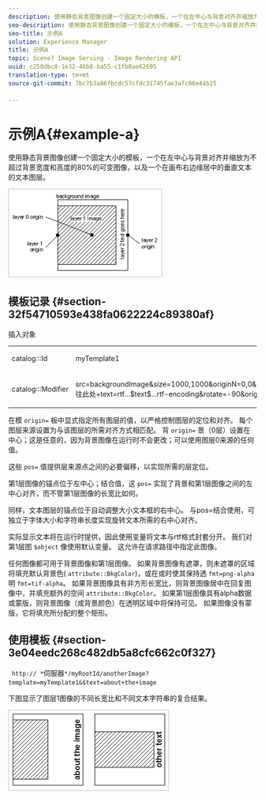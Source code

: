 ```yaml
---
description: 使用静态背景图像创建一个固定大小的模板，一个在左中心与背景对齐并缩放为不超过背景宽度和高度的80%的可变图像，以及一个在画布右边缘居中的垂直文本的文本图层。
seo-description: 使用静态背景图像创建一个固定大小的模板，一个在左中心与背景对齐并缩放为不超过背景宽度和高度的80%的可变图像，以及一个在画布右边缘居中的垂直文本的文本图层。
seo-title: 示例A
solution: Experience Manager
title: 示例A
topic: Scene7 Image Serving - Image Rendering API
uuid: c250dbc8-1e32-46b8-ba55-c1fb0ae62695
translation-type: tm+mt
source-git-commit: 7bc7b3a86fbcdc57cfdc31745fae3afc06e44b15

---
```



# 示例A{#example-a}

使用静态背景图像创建一个固定大小的模板，一个在左中心与背景对齐并缩放为不超过背景宽度和高度的80%的可变图像，以及一个在画布右边缘居中的垂直文本的文本图层。

![](assets/examplea.png)

## 模板记录 {#section-32f54710593e438fa0622224c89380af}

插入对象

<table id="simpletable_97ECA49445634F59B3F1D100412EFC70"> 
 <tr class="strow"> 
  <td class="stentry"> <p> <span class="codeph"> catalog:::Id </span> </p> </td> 
  <td class="stentry"> <p> <span class="codeph"> myTemplate1 </span> </p> </td> 
 </tr> 
 <tr class="strow"> 
  <td class="stentry"> <p> <span class="codeph"> catalog:::Modifier </span> </p> </td> 
  <td class="stentry"> <p> <span class="codeph"> src=backgroundImage&amp;size=1000,1000&amp;originN=0,0&amp;layer=1&amp;src=$object$&amp;size=800,800&amp;originN=-0.5,0&amp;posN=-0.5,0&amp;layer=2&amp;$text=layer+2+text+前往此处+text=rtf...$text$...rtf-encoding&amp;rotate=-90&amp;originN=0.5,0&amp;posN=0.5,0 </span> </p> </td> 
 </tr> 
</table>

在模 `origin=` 板中显式指定所有图层的值，以严格控制图层的定位和对齐。 每个图层来源设置为与该图层的所需对齐方式相匹配。 背 `origin=` 景（0层）设置在中心；这是任意的，因为背景图像在运行时不会更改；可以使用图层0来源的任何值。

这些 `pos=` 值提供层来源点之间的必要偏移，以实现所需的层定位。

第1层图像的锚点位于左中心；结合值，这 `pos=` 实现了背景和第1层图像之间的左中心对齐，而不管第1层图像的长宽比如何。

同样，文本图层的锚点位于自动调整大小文本框的右中心。 与pos=结合使用，可独立于字体大小和字符串长度实现旋转文本所需的右中心对齐。

实际显示文本将在运行时提供，因此使用变量将文本与rtf格式封套分开。 我们对第1层图 `$object` 像使用默认变量。 这允许在请求路径中指定此图像。

任何图像都可用于背景图像和第1层图像。 如果背景图像有遮罩，则未遮罩的区域将填充默认背景色( `attribute::BkgColor`)，或在或时使其保持透 `fmt=png-alpha` 明 `fmt=tif-alpha`。 如果背景图像具有非方形长宽比，则背景图像居中在回复图像中，并填充额外的空间 `attribute::BkgColor`。 如果第1层图像具有alpha数据或蒙版，则背景图像（或背景颜色）在透明区域中将保持可见。 如果图像没有蒙版，它将填充所分配的整个矩形。

## 使用模板 {#section-3e04eedc268c482db5a8cfc662c0f327}

` http:// *`伺服器`*/myRootId/anotherImage?template=myTemplate1&$text=about+the+image`

下图显示了图层1图像的不同长宽比和不同文本字符串的复合结果。

![](assets/exampleausing.png)

